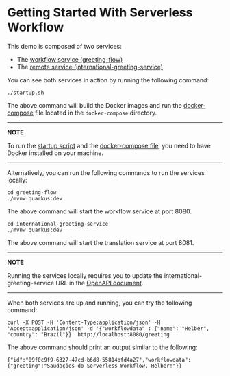 # Getting Started With Serverless Workflow

This demo is composed of two services:
- The [workflow service (greeting-flow)](greeting-flow)
- The [remote service (international-greeting-service)](international-greeting-service)

You can see both services in action by running the following command:

```shell
./startup.sh
```

The above command will build the Docker images and run the [docker-compose](docker-compose/docker-compose.yml) file
located in the `docker-compose` directory.

---
**NOTE**

To run the [startup script](startup.sh) and the [docker-compose file](docker-compose/docker-compose.yml), you need to 
have Docker installed on your machine.

---

Alternatively, you can run the following commands to run the services locally:

```shell
cd greeting-flow
./mvnw quarkus:dev
```

The above command will start the workflow service at port 8080.

```shell
cd international-greeting-service
./mvnw quarkus:dev
```

The above command will start the translation service at port 8081.

---
**NOTE**

Running the services locally requires you to update the international-greeting-service URL
in the [OpenAPI document](greeting-flow/src/main/resources/international-greeting-service.yml).

---

When both services are up and running, you can try the following command:

```shell
curl -X POST -H 'Content-Type:application/json' -H 'Accept:application/json' -d '{"workflowdata" : {"name": "Helber", "country": "Brazil"}}' http://localhost:8080/greeting
```

The above command should print an output similar to the following:

```shell
{"id":"09f0c9f9-6327-47cd-b6d8-55814bfd4a27","workflowdata":{"greeting":"Saudações do Serverless Workflow, Helber!"}}
```